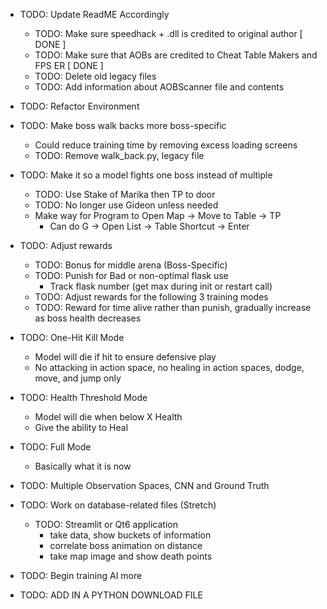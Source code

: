 - TODO: Update ReadME Accordingly
    - TODO: Make sure speedhack + .dll is credited to original author                               [ DONE ]
    - TODO: Make sure that AOBs are credited to Cheat Table Makers and FPS ER                       [ DONE ]
    - TODO: Delete old legacy files
    - TODO: Add information about AOBScanner file and contents

- TODO: Refactor Environment
- TODO: Make boss walk backs more boss-specific
    - Could reduce training time by removing excess loading screens
    - TODO: Remove walk_back.py, legacy file

- TODO: Make it so a model fights one boss instead of multiple
    - TODO: Use Stake of Marika then TP to door
    - TODO: No longer use Gideon unless needed
    - Make way for Program to Open Map -> Move to Table -> TP
        - Can do G -> Open List -> Table Shortcut -> Enter

- TODO: Adjust rewards
    - TODO: Bonus for middle arena (Boss-Specific)
    - TODO: Punish for Bad or non-optimal flask use
        - Track flask number (get max during init or restart call)
    - TODO: Adjust rewards for the following 3 training modes
    - TODO: Reward for time alive rather than punish, gradually increase as boss health decreases

- TODO: One-Hit Kill Mode
    - Model will die if hit to ensure defensive play
    - No attacking in action space, no healing in action spaces, dodge, move, and jump only

- TODO: Health Threshold Mode
    - Model will die when below X Health
    - Give the ability to Heal

- TODO: Full Mode
    - Basically what it is now

- TODO: Multiple Observation Spaces, CNN and Ground Truth

- TODO: Work on database-related files (Stretch)
    - TODO: Streamlit or Qt6 application
        - take data, show buckets of information
        - correlate boss animation on distance
        - take map image and show death points
- TODO: Begin training AI more
- TODO: ADD IN A PYTHON DOWNLOAD FILE